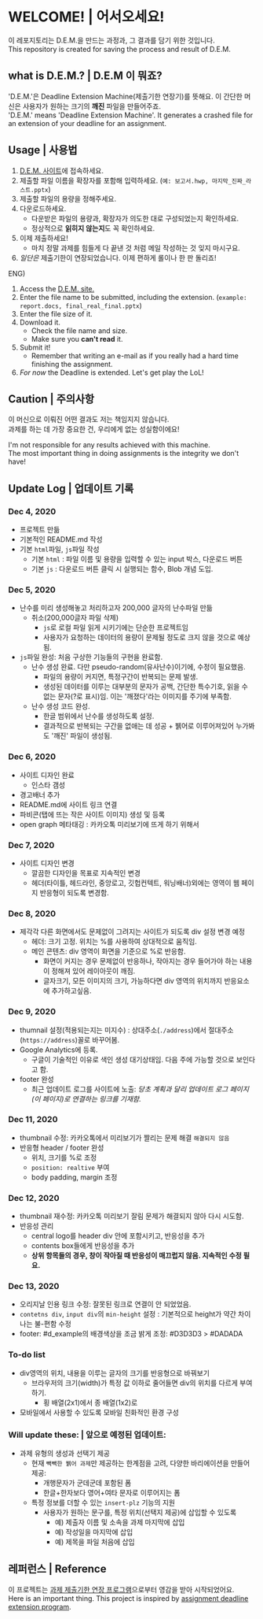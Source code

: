 # WELCOME! | 어서오세요!
이 레포지토리는 D.E.M.을 만드는 과정과, 그 결과를 담기 위한 것입니다.  
This repository is created for saving the process and result of D.E.M.  

## what is D.E.M.? | D.E.M 이 뭐죠?
'D.E.M.'은 Deadline Extension Machine(제출기한 연장기)를 뜻해요. 이 간단한 머신은 사용자가 원하는 크기의 **깨진** 파일을 만들어주죠.  
'D.E.M.' means 'Deadline Extension Machine'. It generates a crashed file for an extension of your deadline for an assignment.

## Usage | 사용법
1. [D.E.M. 사이트](https://hajun-myoung.github.io/project-dem/)에 접속하세요.
1. 제출할 파일 이름을 확장자를 포함해 입력하세요. (`예: 보고서.hwp, 마지막_진짜_라스트.pptx`)
1. 제출할 파일의 용량을 정해주세요.
1. 다운로드하세요.
    - 다운받은 파일의 용량과, 확장자가 의도한 대로 구성되었는지 확인하세요.
    - 정상적으로 **읽히지 않는지**도 꼭 확인하세요.
1. 이제 제출하세요!
    - 마치 정말 과제를 힘들게 다 끝낸 것 처럼 메일 작성하는 것 잊지 마시구요.
1. *일단은* 제출기한이 연장되었습니다. 이제 편하게 롤이나 한 판 돌리죠!

ENG)  
1. Access the [D.E.M. site.](https://hajun-myoung.github.io/project-dem/)
1. Enter the file name to be submitted, including the extension. (`example: report.docs, final_real_final.pptx`)
1. Enter the file size of it.
1. Download it.
    - Check the file name and size.
    - Make sure you **can't read** it.
1. Submit it!
    - Remember that writing an e-mail as if you really had a hard time finishing the assignment.
1. *For now* the Deadline is extended. Let's get play the LoL! 

## Caution | 주의사항
이 머신으로 이뤄진 어떤 결과도 저는 책임지지 않습니다.  
과제를 하는 데 가장 중요한 건, 우리에게 없는 성실함이에요!  

I'm not responsible for any results achieved with this machine.  
The most important thing in doing assignments is the integrity we don't have!


## Update Log | 업데이트 기록
### Dec 4, 2020
- 프로젝트 만듦
- 기본적인 README.md 작성
- 기본 `html`파일, `js`파일 작성
    - 기본 `html` : 파일 이름 및 용량을 입력할 수 있는 input 박스, 다운로드 버튼
    - 기본 `js` : 다운로드 버튼 클릭 시 실행되는 함수, Blob 개념 도입.

### Dec 5, 2020
- 난수를 미리 생성해놓고 처리하고자 200,000 글자의 난수파일 만듦
    - 취소(200,000글자 파일 삭제)
        - `js`로 로컬 파일 읽게 시키기에는 단순한 프로젝트임
        - 사용자가 요청하는 데이터의 용량이 문제될 정도로 크지 않을 것으로 예상됨.
- `js`파일 완성: 처음 구상한 기능들의 구현을 완료함.
    - 난수 생성 완료. 다만 pseudo-random(유사난수)이기에, 수정이 필요했음.
        - 파일의 용량이 커지면, 특정구간이 반복되는 문제 발생.
        - 생성된 데이터를 이루는 대부분의 문자가 공백, 간단한 특수기호, 읽을 수 없는 문자(?로 표시)임. 이는 '깨졌다'라는 이미지를 주기에 부족함.
    - 난수 생성 코드 완성.
        - 한글 범위에서 난수를 생성하도록 설정.
        - 결과적으로 반복되는 구간을 없애는 데 성공 + 뷁어로 이루어져있어 누가봐도 '깨진' 파일이 생성됨.

### Dec 6, 2020
- 사이트 디자인 완료
    - 인스타 갬성
- 경고배너 추가
- README.md에 사이트 링크 연결
- 파비콘(탭에 뜨는 작은 사이트 이미지) 생성 및 등록
- open graph 메타태깅 : 카카오톡 미리보기에 뜨게 하기 위해서

### Dec 7, 2020
- 사이트 디자인 변경
    - 깔끔한 디자인을 목표로 지속적인 변경
    - 헤더(타이틀, 헤드라인, 중앙로고, 깃헙컨텍트, 워닝배너)외에는 영역이 웹 페이지 반응형이 되도록 변경함.

### Dec 8, 2020
- 제각각 다른 화면에서도 문제없이 그려지는 사이트가 되도록 div 설정 변경 예정
    - 헤더: 크기 고정. 위치는 %를 사용하여 상대적으로 움직임.
    - 메인 콘텐츠: div 영역이 화면을 기준으로 %로 반응함.
        - 화면이 커지는 경우 문제없이 반응하나, 작아지는 경우 들어가야 하는 내용이 정해져 있어 레이아웃이 깨짐.
        - 글자크기, 모든 이미지의 크기, 가능하다면 div 영역의 위치까지 반응요소에 추가하고싶음.

### Dec 9, 2020
- thumnail 설정(적용되는지는 미지수) : 상대주소(`./address`)에서 절대주소(`https://address`)꼴로 바꾸어봄.
- Google Analytics에 등록.
    - 구글이 기술적인 이유로 색인 생성 대기상태임. 다음 주에 가능할 것으로 보인다고 함.
- footer 완성
    - 최근 업데이트 로그를 사이트에 노출: *당초 계획과 달리 업데이트 로그 페이지(이 페이지)로 연결하는 링크를 기재함.*

### Dec 11, 2020
- thumbnail 수정: 카카오톡에서 미리보기가 짤리는 문제 해결 `해결되지 않음`
- 반응형 header / footer 완성
    - 위치, 크기를 %로 조정
    - `position: realtive` 부여
    - body padding, margin 조정

### Dec 12, 2020
- thumbnail 재수정: 카카오톡 미리보기 잘림 문제가 해결되지 않아 다시 시도함.
- 반응성 관리
    - central logo를 header div 안에 포함시키고, 반응성을 추가
    - contents box들에게 반응성을 추가
    - **상위 항목들의 경우, 창이 작아질 때 반응성이 매끄럽지 않음. 지속적인 수정 필요.**

### Dec 13, 2020
- 오리지날 인용 링크 수정: 잘못된 링크로 연결이 안 되었었음.
- `contetns div`, `input div`의 `min-height` 설정 : 기본적으로 height가 약간 차이나는 불-편함 수정
- footer: #d_example의 배경색상을 조금 밝게 조정: #D3D3D3 > #DADADA

### To-do list
- div영역의 위치, 내용을 이루는 글자의 크기를 반응형으로 바꿔보기
    - 브라우저의 크기(width)가 특정 값 이하로 줄어들면 div의 위치를 다르게 부여하기.
        - 횡 배열(2x1)에서 종 배열(1x2)로
- 모바일에서 사용할 수 있도록 모바일 친화적인 환경 구성

### Will update these: | 앞으로 예정된 업데이트:
- 과제 유형의 생성과 선택기 제공
    - 현재 `빽빽한 뷁어 과제`만 제공하는 한계점을 고려, 다양한 바리에이션을 만들어 제공:
        - 개행문자가 군데군데 포함된 폼
        - 한글+한자보다 영어+여타 문자로 이루어지는 폼
    - 특정 정보를 더할 수 있는 `insert-plz` 기능의 지원
        - 사용자가 원하는 문구를, 특정 위치(선택지 제공)에 삽입할 수 있도록
            - 예) 제출자 이름 및 소속을 과제 마지막에 삽입
            - 예) 작성일을 마지막에 삽입
            - 예) 제목을 파일 처음에 삽입

## 레퍼런스 | Reference
이 프로젝트는 [과제 제출기한 연장 프로그램](http://homework.lkl.kr/)으로부터 영감을 받아 시작되었어요.  
Here is an important thing. This project is inspired by [assignment deadline extension program](http://homework.lkl.kr/).